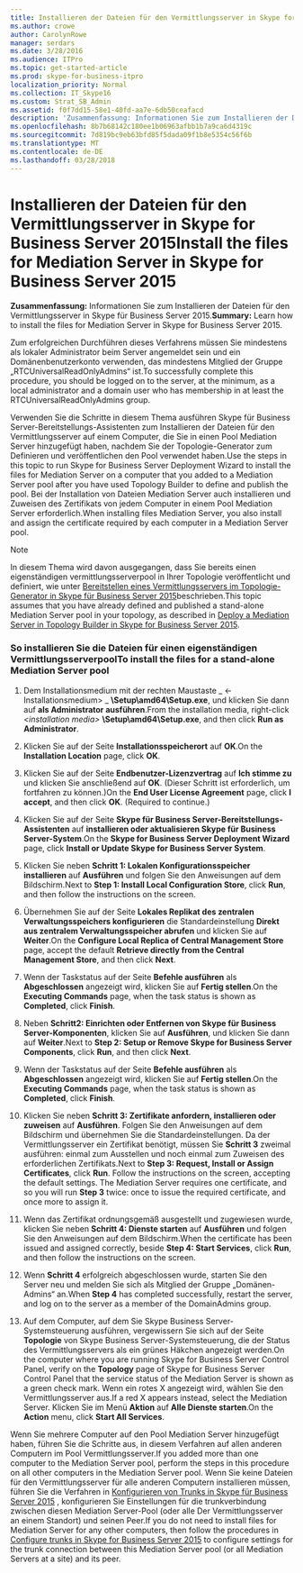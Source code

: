 ```yaml
---
title: Installieren der Dateien für den Vermittlungsserver in Skype for Business Server 2015
ms.author: crowe
author: CarolynRowe
manager: serdars
ms.date: 3/28/2016
ms.audience: ITPro
ms.topic: get-started-article
ms.prod: skype-for-business-itpro
localization_priority: Normal
ms.collection: IT_Skype16
ms.custom: Strat_SB_Admin
ms.assetid: f0f7dd15-58e1-40fd-aa7e-6db50ceafacd
description: 'Zusammenfassung: Informationen Sie zum Installieren der Dateien für den Vermittlungsserver in Skype für Business Server 2015.'
ms.openlocfilehash: 8b7b68142c180ee1b06963afbb1b7a9ca6d4319c
ms.sourcegitcommit: 7d819bc9eb63bfd85f5dada09f1b8e5354c56f6b
ms.translationtype: MT
ms.contentlocale: de-DE
ms.lasthandoff: 03/28/2018
---
```

# <a name="install-the-files-for-mediation-server-in-skype-for-business-server-2015"></a><span data-ttu-id="5d08f-103">Installieren der Dateien für den Vermittlungsserver in Skype for Business Server 2015</span><span class="sxs-lookup"><span data-stu-id="5d08f-103">Install the files for Mediation Server in Skype for Business Server 2015</span></span>
 
<span data-ttu-id="5d08f-104">**Zusammenfassung:** Informationen Sie zum Installieren der Dateien für den Vermittlungsserver in Skype für Business Server 2015.</span><span class="sxs-lookup"><span data-stu-id="5d08f-104">**Summary:** Learn how to install the files for Mediation Server in Skype for Business Server 2015.</span></span>
  
<span data-ttu-id="5d08f-105">Zum erfolgreichen Durchführen dieses Verfahrens müssen Sie mindestens als lokaler Administrator beim Server angemeldet sein und ein Domänenbenutzerkonto verwenden, das mindestens Mitglied der Gruppe „RTCUniversalReadOnlyAdmins“ ist.</span><span class="sxs-lookup"><span data-stu-id="5d08f-105">To successfully complete this procedure, you should be logged on to the server, at the minimum, as a local administrator and a domain user who has membership in at least the RTCUniversalReadOnlyAdmins group.</span></span>
  
<span data-ttu-id="5d08f-106">Verwenden Sie die Schritte in diesem Thema ausführen Skype für Business Server-Bereitstellungs-Assistenten zum Installieren der Dateien für den Vermittlungsserver auf einem Computer, die Sie in einen Pool Mediation Server hinzugefügt haben, nachdem Sie der Topologie-Generator zum Definieren und veröffentlichen den Pool verwendet haben.</span><span class="sxs-lookup"><span data-stu-id="5d08f-106">Use the steps in this topic to run Skype for Business Server Deployment Wizard to install the files for Mediation Server on a computer that you added to a Mediation Server pool after you have used Topology Builder to define and publish the pool.</span></span> <span data-ttu-id="5d08f-107">Bei der Installation von Dateien Mediation Server auch installieren und Zuweisen des Zertifikats von jedem Computer in einem Pool Mediation Server erforderlich.</span><span class="sxs-lookup"><span data-stu-id="5d08f-107">When installing files Mediation Server, you also install and assign the certificate required by each computer in a Mediation Server pool.</span></span> 
  
> [!NOTE]
> <span data-ttu-id="5d08f-108">In diesem Thema wird davon ausgegangen, dass Sie bereits einen eigenständigen vermittlungsserverpool in Ihrer Topologie veröffentlicht und definiert, wie unter [Bereitstellen eines Vermittlungsservers im Topologie-Generator in Skype für Business Server 2015](deploy-a-mediation-server.md)beschrieben.</span><span class="sxs-lookup"><span data-stu-id="5d08f-108">This topic assumes that you have already defined and published a stand-alone Mediation Server pool in your topology, as described in [Deploy a Mediation Server in Topology Builder in Skype for Business Server 2015](deploy-a-mediation-server.md).</span></span> 
  
### <a name="to-install-the-files-for-a-stand-alone-mediation-server-pool"></a><span data-ttu-id="5d08f-109">So installieren Sie die Dateien für einen eigenständigen Vermittlungsserverpool</span><span class="sxs-lookup"><span data-stu-id="5d08f-109">To install the files for a stand-alone Mediation Server pool</span></span>

1. <span data-ttu-id="5d08f-110">Dem Installationsmedium mit der rechten Maustaste _ \<-Installationsmedium\> _ **\Setup\amd64\Setup.exe**, und klicken Sie dann auf **als Administrator ausführen**.</span><span class="sxs-lookup"><span data-stu-id="5d08f-110">From the installation media, right-click  _\<installation media\>_ **\Setup\amd64\Setup.exe**, and then click **Run as Administrator**.</span></span>
    
2. <span data-ttu-id="5d08f-111">Klicken Sie auf der Seite **Installationsspeicherort** auf **OK**.</span><span class="sxs-lookup"><span data-stu-id="5d08f-111">On the **Installation Location** page, click **OK**.</span></span>
    
3. <span data-ttu-id="5d08f-p102">Klicken Sie auf der Seite **Endbenutzer-Lizenzvertrag** auf **Ich stimme zu** und klicken Sie anschließend auf **OK**. (Dieser Schritt ist erforderlich, um fortfahren zu können.)</span><span class="sxs-lookup"><span data-stu-id="5d08f-p102">On the **End User License Agreement** page, click **I accept**, and then click **OK**. (Required to continue.)</span></span>
    
4. <span data-ttu-id="5d08f-114">Klicken Sie auf der Seite **Skype für Business Server-Bereitstellungs-Assistenten** auf **installieren oder aktualisieren Skype für Business Server-System**.</span><span class="sxs-lookup"><span data-stu-id="5d08f-114">On the **Skype for Business Server Deployment Wizard** page, click **Install or Update Skype for Business Server System**.</span></span>
    
5. <span data-ttu-id="5d08f-115">Klicken Sie neben **Schritt 1: Lokalen Konfigurationsspeicher installieren** auf **Ausführen** und folgen Sie den Anweisungen auf dem Bildschirm.</span><span class="sxs-lookup"><span data-stu-id="5d08f-115">Next to **Step 1: Install Local Configuration Store**, click **Run**, and then follow the instructions on the screen.</span></span>
    
6. <span data-ttu-id="5d08f-116">Übernehmen Sie auf der Seite **Lokales Replikat des zentralen Verwaltungsspeichers konfigurieren** die Standardeinstellung **Direkt aus zentralem Verwaltungsspeicher abrufen** und klicken Sie auf **Weiter**.</span><span class="sxs-lookup"><span data-stu-id="5d08f-116">On the **Configure Local Replica of Central Management Store** page, accept the default **Retrieve directly from the Central Management Store**, and then click **Next**.</span></span>
    
7. <span data-ttu-id="5d08f-117">Wenn der Taskstatus auf der Seite **Befehle ausführen** als **Abgeschlossen** angezeigt wird, klicken Sie auf **Fertig stellen**.</span><span class="sxs-lookup"><span data-stu-id="5d08f-117">On the **Executing Commands** page, when the task status is shown as **Completed**, click **Finish**.</span></span>
    
8. <span data-ttu-id="5d08f-118">Neben **Schritt2: Einrichten oder Entfernen von Skype für Business Server-Komponenten**, klicken Sie auf **Ausführen**, und klicken Sie dann auf **Weiter**.</span><span class="sxs-lookup"><span data-stu-id="5d08f-118">Next to **Step 2: Setup or Remove Skype for Business Server Components**, click **Run**, and then click **Next**.</span></span>
    
9. <span data-ttu-id="5d08f-119">Wenn der Taskstatus auf der Seite **Befehle ausführen** als **Abgeschlossen** angezeigt wird, klicken Sie auf **Fertig stellen**.</span><span class="sxs-lookup"><span data-stu-id="5d08f-119">On the **Executing Commands** page, when the task status is shown as **Completed**, click **Finish**.</span></span>
    
10. <span data-ttu-id="5d08f-p103">Klicken Sie neben **Schritt 3: Zertifikate anfordern, installieren oder zuweisen** auf **Ausführen**. Folgen Sie den Anweisungen auf dem Bildschirm und übernehmen Sie die Standardeinstellungen. Da der Vermittlungsserver ein Zertifikat benötigt, müssen Sie **Schritt 3** zweimal ausführen: einmal zum Ausstellen und noch einmal zum Zuweisen des erforderlichen Zertifikats.</span><span class="sxs-lookup"><span data-stu-id="5d08f-p103">Next to **Step 3: Request, Install or Assign Certificates**, click **Run**. Follow the instructions on the screen, accepting the default settings. The Mediation Server requires one certificate, and so you will run **Step 3** twice: once to issue the required certificate, and once more to assign it.</span></span>
    
11. <span data-ttu-id="5d08f-123">Wenn das Zertifikat ordnungsgemäß ausgestellt und zugewiesen wurde, klicken Sie neben **Schritt 4: Dienste starten** auf **Ausführen** und folgen Sie den Anweisungen auf dem Bildschirm.</span><span class="sxs-lookup"><span data-stu-id="5d08f-123">When the certificate has been issued and assigned correctly, beside **Step 4: Start Services**, click **Run**, and then follow the instructions on the screen.</span></span>
    
12. <span data-ttu-id="5d08f-124">Wenn **Schritt 4** erfolgreich abgeschlossen wurde, starten Sie den Server neu und melden Sie sich als Mitglied der Gruppe „Domänen-Admins“ an.</span><span class="sxs-lookup"><span data-stu-id="5d08f-124">When **Step 4** has completed successfully, restart the server, and log on to the server as a member of the DomainAdmins group.</span></span>
    
13. <span data-ttu-id="5d08f-125">Auf dem Computer, auf dem Sie Skype Business Server-Systemsteuerung ausführen, vergewissern Sie sich auf der Seite **Topologie** von Skype Business Server-Systemsteuerung, die der Status des Vermittlungsservers als ein grünes Häkchen angezeigt werden.</span><span class="sxs-lookup"><span data-stu-id="5d08f-125">On the computer where you are running Skype for Business Server Control Panel, verify on the **Topology** page of Skype for Business Server Control Panel that the service status of the Mediation Server is shown as a green check mark.</span></span> <span data-ttu-id="5d08f-126">Wenn ein rotes X angezeigt wird, wählen Sie den Vermittlungsserver aus.</span><span class="sxs-lookup"><span data-stu-id="5d08f-126">If a red X appears instead, select the Mediation Server.</span></span> <span data-ttu-id="5d08f-127">Klicken Sie im Menü **Aktion** auf **Alle Dienste starten**.</span><span class="sxs-lookup"><span data-stu-id="5d08f-127">On the **Action** menu, click **Start All Services**.</span></span> 
    
<span data-ttu-id="5d08f-128">Wenn Sie mehrere Computer auf den Pool Mediation Server hinzugefügt haben, führen Sie die Schritte aus, in diesem Verfahren auf allen anderen Computern im Pool Vermittlungsserver.</span><span class="sxs-lookup"><span data-stu-id="5d08f-128">If you added more than one computer to the Mediation Server pool, perform the steps in this procedure on all other computers in the Mediation Server pool.</span></span> <span data-ttu-id="5d08f-129">Wenn Sie keine Dateien für den Vermittlungsserver für alle anderen Computern installieren müssen, führen Sie die Verfahren in [Konfigurieren von Trunks in Skype für Business Server 2015](configure-trunks.md) , konfigurieren Sie Einstellungen für die trunkverbindung zwischen diesen Mediation Server-Pool (oder alle Der Vermittlungsserver an einem Standort) und seinen Peer.</span><span class="sxs-lookup"><span data-stu-id="5d08f-129">If you do not need to install files for Mediation Server for any other computers, then follow the procedures in [Configure trunks in Skype for Business Server 2015](configure-trunks.md) to configure settings for the trunk connection between this Mediation Server pool (or all Mediation Servers at a site) and its peer.</span></span>

